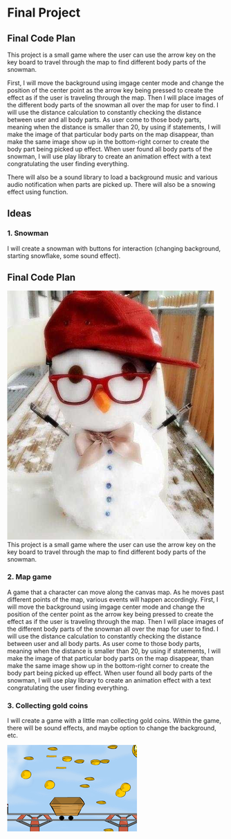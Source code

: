 # Final Project

## Final Code Plan

This project is a small game where the user can use the arrow key on the key board to travel through the map to find different body parts of the snowman.

First, I will move the background using imgage center mode and change the position of the center point as the arrow key being pressed to create the effect as if the user is traveling through the map. Then I will place images of the different body parts of the snowman all over the map for user to find. I will use the distance calculation to constantly checking the distance between user and all body parts. As user come to those body parts, meaning when the distance is smaller than 20, by using if statements, I will make the image of that particular body parts on the map disappear, than make the same image show up in the bottom-right corner to create the body part being picked up effect. When user found all body parts of the snowman, I will use play library to create an animation effect with a text congratulating  the user finding everything.


There will also be a sound library to load a background music and various audio notification when parts are picked up. There will also be a snowing effect using function.

## Ideas

### 1. Snowman
I will create a snowman with buttons for interaction (changing background, starting snowflake, some sound effect).
## Final Code Plan

![Snowman Image](img/snowman.jpg)
This project is a small game where the user can use the arrow key on the key board to travel through the map to find different body parts of the snowman.

### 2. Map game
A game that a character can move along the canvas map. As he moves past different points of the map, various events will happen accordingly.
First, I will move the background using imgage center mode and change the position of the center point as the arrow key being pressed to create the effect as if the user is traveling through the map. Then I will place images of the different body parts of the snowman all over the map for user to find. I will use the distance calculation to constantly checking the distance between user and all body parts. As user come to those body parts, meaning when the distance is smaller than 20, by using if statements, I will make the image of that particular body parts on the map disappear, than make the same image show up in the bottom-right corner to create the body part being picked up effect. When user found all body parts of the snowman, I will use play library to create an animation effect with a text congratulating  the user finding everything.

### 3. Collecting gold coins
I will create a game with a little man collecting gold coins. Within the game, there will be sound effects, and maybe option to change the background, etc. 

![catch gold coin example](img/goldcoin.jpg)



